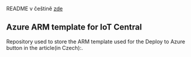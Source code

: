 README v češtině [zde](https://github.com/MicrosoftSTC/Azure-MobileIoTArticle-template/blob/master/README.cs.md)

## Azure ARM template for IoT Central
Repository used to store the ARM template used for the Deploy to Azure button in the article(in Czech):.

